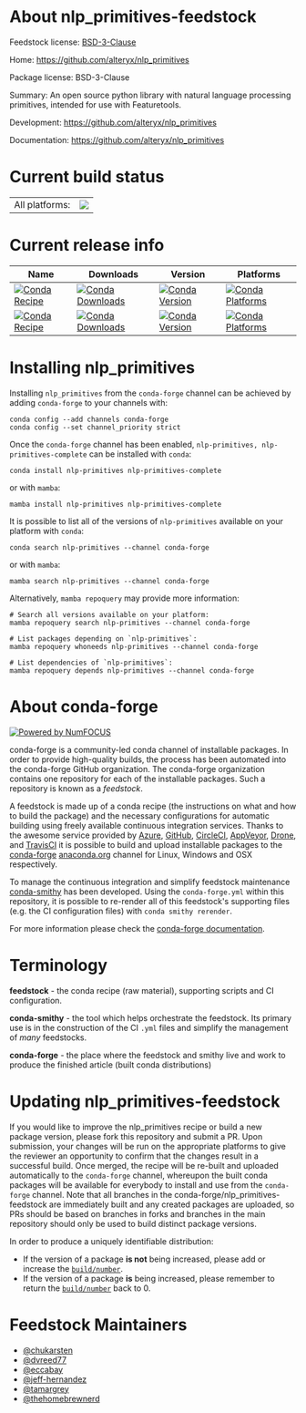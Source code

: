 About nlp_primitives-feedstock
==============================

Feedstock license: [BSD-3-Clause](https://github.com/conda-forge/nlp_primitives-feedstock/blob/main/LICENSE.txt)

Home: https://github.com/alteryx/nlp_primitives

Package license: BSD-3-Clause

Summary: An open source python library with natural language processing primitives, intended for use with Featuretools.

Development: https://github.com/alteryx/nlp_primitives

Documentation: https://github.com/alteryx/nlp_primitives

Current build status
====================


<table><tr><td>All platforms:</td>
    <td>
      <a href="https://dev.azure.com/conda-forge/feedstock-builds/_build/latest?definitionId=10523&branchName=main">
        <img src="https://dev.azure.com/conda-forge/feedstock-builds/_apis/build/status/nlp_primitives-feedstock?branchName=main">
      </a>
    </td>
  </tr>
</table>

Current release info
====================

| Name | Downloads | Version | Platforms |
| --- | --- | --- | --- |
| [![Conda Recipe](https://img.shields.io/badge/recipe-nlp--primitives-green.svg)](https://anaconda.org/conda-forge/nlp-primitives) | [![Conda Downloads](https://img.shields.io/conda/dn/conda-forge/nlp-primitives.svg)](https://anaconda.org/conda-forge/nlp-primitives) | [![Conda Version](https://img.shields.io/conda/vn/conda-forge/nlp-primitives.svg)](https://anaconda.org/conda-forge/nlp-primitives) | [![Conda Platforms](https://img.shields.io/conda/pn/conda-forge/nlp-primitives.svg)](https://anaconda.org/conda-forge/nlp-primitives) |
| [![Conda Recipe](https://img.shields.io/badge/recipe-nlp--primitives--complete-green.svg)](https://anaconda.org/conda-forge/nlp-primitives-complete) | [![Conda Downloads](https://img.shields.io/conda/dn/conda-forge/nlp-primitives-complete.svg)](https://anaconda.org/conda-forge/nlp-primitives-complete) | [![Conda Version](https://img.shields.io/conda/vn/conda-forge/nlp-primitives-complete.svg)](https://anaconda.org/conda-forge/nlp-primitives-complete) | [![Conda Platforms](https://img.shields.io/conda/pn/conda-forge/nlp-primitives-complete.svg)](https://anaconda.org/conda-forge/nlp-primitives-complete) |

Installing nlp_primitives
=========================

Installing `nlp_primitives` from the `conda-forge` channel can be achieved by adding `conda-forge` to your channels with:

```
conda config --add channels conda-forge
conda config --set channel_priority strict
```

Once the `conda-forge` channel has been enabled, `nlp-primitives, nlp-primitives-complete` can be installed with `conda`:

```
conda install nlp-primitives nlp-primitives-complete
```

or with `mamba`:

```
mamba install nlp-primitives nlp-primitives-complete
```

It is possible to list all of the versions of `nlp-primitives` available on your platform with `conda`:

```
conda search nlp-primitives --channel conda-forge
```

or with `mamba`:

```
mamba search nlp-primitives --channel conda-forge
```

Alternatively, `mamba repoquery` may provide more information:

```
# Search all versions available on your platform:
mamba repoquery search nlp-primitives --channel conda-forge

# List packages depending on `nlp-primitives`:
mamba repoquery whoneeds nlp-primitives --channel conda-forge

# List dependencies of `nlp-primitives`:
mamba repoquery depends nlp-primitives --channel conda-forge
```


About conda-forge
=================

[![Powered by
NumFOCUS](https://img.shields.io/badge/powered%20by-NumFOCUS-orange.svg?style=flat&colorA=E1523D&colorB=007D8A)](https://numfocus.org)

conda-forge is a community-led conda channel of installable packages.
In order to provide high-quality builds, the process has been automated into the
conda-forge GitHub organization. The conda-forge organization contains one repository
for each of the installable packages. Such a repository is known as a *feedstock*.

A feedstock is made up of a conda recipe (the instructions on what and how to build
the package) and the necessary configurations for automatic building using freely
available continuous integration services. Thanks to the awesome service provided by
[Azure](https://azure.microsoft.com/en-us/services/devops/), [GitHub](https://github.com/),
[CircleCI](https://circleci.com/), [AppVeyor](https://www.appveyor.com/),
[Drone](https://cloud.drone.io/welcome), and [TravisCI](https://travis-ci.com/)
it is possible to build and upload installable packages to the
[conda-forge](https://anaconda.org/conda-forge) [anaconda.org](https://anaconda.org/)
channel for Linux, Windows and OSX respectively.

To manage the continuous integration and simplify feedstock maintenance
[conda-smithy](https://github.com/conda-forge/conda-smithy) has been developed.
Using the ``conda-forge.yml`` within this repository, it is possible to re-render all of
this feedstock's supporting files (e.g. the CI configuration files) with ``conda smithy rerender``.

For more information please check the [conda-forge documentation](https://conda-forge.org/docs/).

Terminology
===========

**feedstock** - the conda recipe (raw material), supporting scripts and CI configuration.

**conda-smithy** - the tool which helps orchestrate the feedstock.
                   Its primary use is in the construction of the CI ``.yml`` files
                   and simplify the management of *many* feedstocks.

**conda-forge** - the place where the feedstock and smithy live and work to
                  produce the finished article (built conda distributions)


Updating nlp_primitives-feedstock
=================================

If you would like to improve the nlp_primitives recipe or build a new
package version, please fork this repository and submit a PR. Upon submission,
your changes will be run on the appropriate platforms to give the reviewer an
opportunity to confirm that the changes result in a successful build. Once
merged, the recipe will be re-built and uploaded automatically to the
`conda-forge` channel, whereupon the built conda packages will be available for
everybody to install and use from the `conda-forge` channel.
Note that all branches in the conda-forge/nlp_primitives-feedstock are
immediately built and any created packages are uploaded, so PRs should be based
on branches in forks and branches in the main repository should only be used to
build distinct package versions.

In order to produce a uniquely identifiable distribution:
 * If the version of a package **is not** being increased, please add or increase
   the [``build/number``](https://docs.conda.io/projects/conda-build/en/latest/resources/define-metadata.html#build-number-and-string).
 * If the version of a package **is** being increased, please remember to return
   the [``build/number``](https://docs.conda.io/projects/conda-build/en/latest/resources/define-metadata.html#build-number-and-string)
   back to 0.

Feedstock Maintainers
=====================

* [@chukarsten](https://github.com/chukarsten/)
* [@dvreed77](https://github.com/dvreed77/)
* [@eccabay](https://github.com/eccabay/)
* [@jeff-hernandez](https://github.com/jeff-hernandez/)
* [@tamargrey](https://github.com/tamargrey/)
* [@thehomebrewnerd](https://github.com/thehomebrewnerd/)

